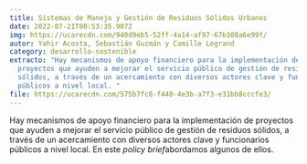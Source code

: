 ```yaml
---
title: Sistemas de Manejo y Gestión de Residuos Sólidos Urbanos
date: 2022-07-21T00:53:35.907Z
img: https://ucarecdn.com/940d9eb5-52ff-4a14-af97-67b108a6e99f/
autor: Yahir Acosta, Sebastián Guzmán y Camille Legrand
category: desarrollo-sostenible
extracto: "Hay mecanismos de apoyo financiero para la implementación de
  proyectos que ayuden a mejorar el servicio público de gestión de residuos
  sólidos, a través de un acercamiento con diversos actores clave y funcionarios
  públicos a nivel local. "
file: https://ucarecdn.com/575b7fc8-f440-4e3b-a7f3-e31bb8cccfe3/
---
```

Hay mecanismos de apoyo financiero para la implementación de proyectos que ayuden a mejorar el servicio público de gestión de residuos sólidos, a través de un acercamiento con diversos actores clave y funcionarios públicos a nivel local. En este *policy brief*abordamos algunos de ellos.